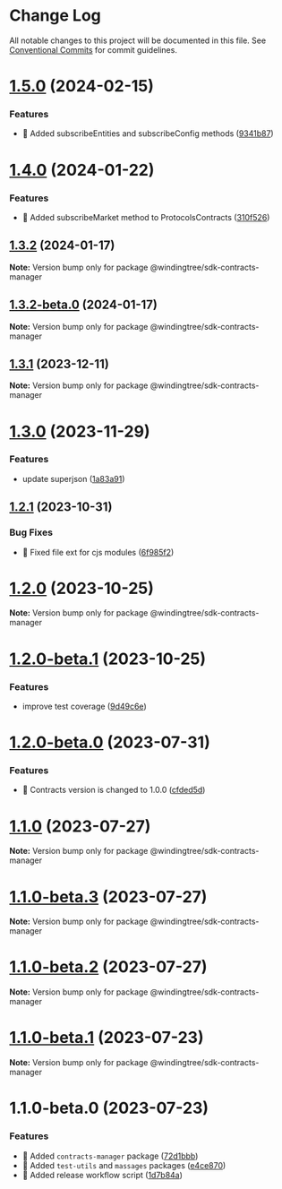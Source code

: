 # Change Log

All notable changes to this project will be documented in this file.
See [Conventional Commits](https://conventionalcommits.org) for commit guidelines.

# [1.5.0](https://github.com/windingtree/sdk/compare/@windingtree/sdk-contracts-manager@1.4.0...@windingtree/sdk-contracts-manager@1.5.0) (2024-02-15)

### Features

- 🎸 Added subscribeEntities and subscribeConfig methods ([9341b87](https://github.com/windingtree/sdk/commit/9341b879baa667b0e004ab0553948bf9ff47dbd0))

# [1.4.0](https://github.com/windingtree/sdk/compare/@windingtree/sdk-contracts-manager@1.3.2...@windingtree/sdk-contracts-manager@1.4.0) (2024-01-22)

### Features

- 🎸 Added subscribeMarket method to ProtocolsContracts ([310f526](https://github.com/windingtree/sdk/commit/310f526cdf69e13a9c0bc35668b5e23ab851ba73))

## [1.3.2](https://github.com/windingtree/sdk/compare/@windingtree/sdk-contracts-manager@1.3.2-beta.0...@windingtree/sdk-contracts-manager@1.3.2) (2024-01-17)

**Note:** Version bump only for package @windingtree/sdk-contracts-manager

## [1.3.2-beta.0](https://github.com/windingtree/sdk/compare/@windingtree/sdk-contracts-manager@1.3.1...@windingtree/sdk-contracts-manager@1.3.2-beta.0) (2024-01-17)

**Note:** Version bump only for package @windingtree/sdk-contracts-manager

## [1.3.1](https://github.com/windingtree/sdk/compare/@windingtree/sdk-contracts-manager@1.3.0...@windingtree/sdk-contracts-manager@1.3.1) (2023-12-11)

**Note:** Version bump only for package @windingtree/sdk-contracts-manager

# [1.3.0](https://github.com/windingtree/sdk/compare/@windingtree/sdk-contracts-manager@1.2.1...@windingtree/sdk-contracts-manager@1.3.0) (2023-11-29)

### Features

- update superjson ([1a83a91](https://github.com/windingtree/sdk/commit/1a83a91e8467c6cddbb15c67d08cbe30fb6d9633))

## [1.2.1](https://github.com/windingtree/sdk/compare/@windingtree/sdk-contracts-manager@1.2.0...@windingtree/sdk-contracts-manager@1.2.1) (2023-10-31)

### Bug Fixes

- 🐛 Fixed file ext for cjs modules ([6f985f2](https://github.com/windingtree/sdk/commit/6f985f2a6b076abdf145176d5036fe89267f2c5a))

# [1.2.0](https://github.com/windingtree/sdk/compare/@windingtree/sdk-contracts-manager@1.2.0-beta.1...@windingtree/sdk-contracts-manager@1.2.0) (2023-10-25)

**Note:** Version bump only for package @windingtree/sdk-contracts-manager

# [1.2.0-beta.1](https://github.com/windingtree/sdk/compare/@windingtree/sdk-contracts-manager@1.2.0-beta.0...@windingtree/sdk-contracts-manager@1.2.0-beta.1) (2023-10-25)

### Features

- improve test coverage ([9d49c6e](https://github.com/windingtree/sdk/commit/9d49c6e2e172cce2c6eb320a3f0e4b097d8e83a8))

# [1.2.0-beta.0](https://github.com/windingtree/sdk/compare/@windingtree/sdk-contracts-manager@1.1.0...@windingtree/sdk-contracts-manager@1.2.0-beta.0) (2023-07-31)

### Features

- 🎸 Contracts version is changed to 1.0.0 ([cfded5d](https://github.com/windingtree/sdk/commit/cfded5d7ade0058f62db2284474d169edf3dc273))

# [1.1.0](https://github.com/windingtree/sdk/compare/@windingtree/sdk-contracts-manager@1.1.0-beta.3...@windingtree/sdk-contracts-manager@1.1.0) (2023-07-27)

**Note:** Version bump only for package @windingtree/sdk-contracts-manager

# [1.1.0-beta.3](https://github.com/windingtree/sdk/compare/@windingtree/sdk-contracts-manager@1.1.0-beta.2...@windingtree/sdk-contracts-manager@1.1.0-beta.3) (2023-07-27)

**Note:** Version bump only for package @windingtree/sdk-contracts-manager

# [1.1.0-beta.2](https://github.com/windingtree/sdk/compare/@windingtree/sdk-contracts-manager@1.1.0-beta.1...@windingtree/sdk-contracts-manager@1.1.0-beta.2) (2023-07-27)

**Note:** Version bump only for package @windingtree/sdk-contracts-manager

# [1.1.0-beta.1](https://github.com/windingtree/sdk/compare/@windingtree/sdk-contracts-manager@1.1.0-beta.0...@windingtree/sdk-contracts-manager@1.1.0-beta.1) (2023-07-23)

**Note:** Version bump only for package @windingtree/sdk-contracts-manager

# 1.1.0-beta.0 (2023-07-23)

### Features

- 🎸 Added `contracts-manager` package ([72d1bbb](https://github.com/windingtree/sdk/commit/72d1bbb62cc7161350edbdd5e79adee9d94610b3))
- 🎸 Added `test-utils` and `massages` packages ([e4ce870](https://github.com/windingtree/sdk/commit/e4ce8700bc488db01e507db543dbd85ceb89a77e))
- 🎸 Added release workflow script ([1d7b84a](https://github.com/windingtree/sdk/commit/1d7b84a3623848c449522c0bb2af2c5f114c8a0a))
